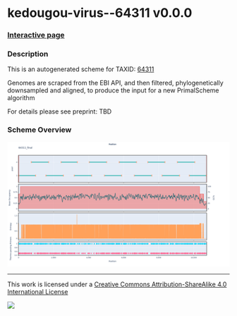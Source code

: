 # kedougou-virus--64311 v0.0.0

### [Interactive page](https://chrisgkent.github.io/schemes/kedougou-virus--64311-1000-v0.0.0)

### Description

This is an autogenerated scheme for TAXID: [64311](https://www.ncbi.nlm.nih.gov/Taxonomy/Browser/wwwtax.cgi?mode=Info&id=64311&lvl=3&lin=f&keep=1&srchmode=1&unlock)

Genomes are scraped from the EBI API, and then filtered, phylogenetically downsampled and aligned, to produce the input for a new PrimalScheme algorithm

For details please see preprint: TBD

### Scheme Overview

![Alt text](work/64311_final.png '64311_final.png')

------------------------------------------------------------------------

This work is licensed under a [Creative Commons Attribution-ShareAlike 4.0 International License](http://creativecommons.org/licenses/by-sa/4.0/) 

![](https://i.creativecommons.org/l/by-sa/4.0/88x31.png)